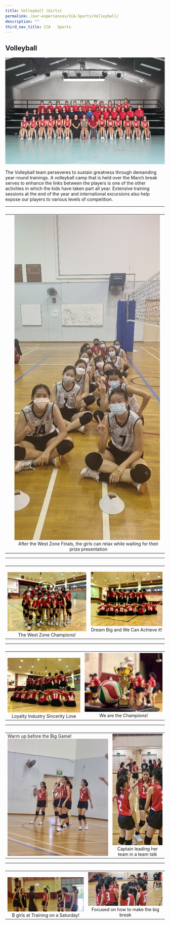 ```yaml
---
title: Volleyball (Girls)
permalink: /our-experiences/CCA-Sports/Volleyball/
description: ""
third_nav_title: CCA   Sports
---
```

## Volleyball 

![](/images/JSS1_Volleyball.jpg)
<br>

The Volleyball team perseveres to sustain greatness through demanding year-round trainings. A volleyball camp that is held over the March break serves to enhance the links between the players is one of the other activities in which the kids have taken part all year. Extensive training sessions at the end of the year and international excursions also help expose our players to various levels of competition.

|   |   |  
|---|---|  
| |![](/images/JSV-%20Photo%201.jpg) <center>After the West Zone Finals, the girls can  relax while waiting for their prize presentation</center> |![](/images/JSV-Photo%206.jpg) <center>Restrategising while on a half-time</center>

|   |   |  
|---|---|  
| ![](/images/JSV-%20Photo%202.jpg)<center>The West Zone Champions!</center> | ![](/images/JSV-%20Photo%203.jpg)<center>Dream Big and We Can Achieve it!</center> |

|   |   |  
|---|---|  
| ![](/images/JSV-Photo%204.jpg) <center>Loyalty Industry Sincerity Love</center> |![](/images/JSV-Photo%205.jpg)<center>We are the Champions!</center> |

|   |   |  
|---|---|  
|Warm up before the Big Game! ![](/images/JSV-Photo%207.jpg)<center></center> | ![](/images/JSV-Photo%2010.jpg) <center>Captain leading her team in a team talk</center> |

|   |   |  
|---|---|  
|  ![](/images/JSV-Photo%208.jpg)  <center>B girls at Training on a Saturday!</center> | ![](/images/JSV-Photo%209.jpg) <center>Focused on how to make the big break</center> |